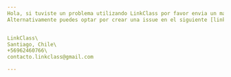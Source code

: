 ```yaml
---
Hola, si tuviste un problema utilizando LinkClass por favor envia un mail a dev.linkclass@gmail.com\
Alternativamente puedes optar por crear una issue en el siguiente [link](https://github.com/santilaguna/LinkClass-Support/issues)


LinkClass\
Santiago, Chile\
+56962460766\
contacto.linkclass@gmail.com

---
```


